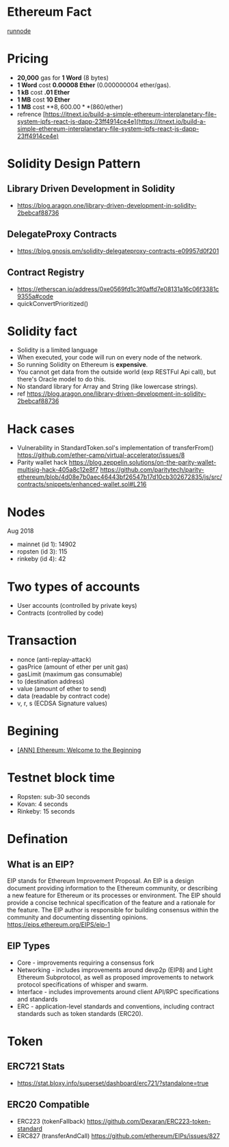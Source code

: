# Ethereum Fact

[runnode](/runnode/)

# Pricing
- **20,000** gas for **1 Word** (8 bytes)
- **1 Word** cost **0.00008 Ether** (0.000000004 ether/gas).
- **1 kB** cost **.01 Ether**
- **1 MB** cost **10 Ether**
- **1 MB** cost **$8,600.00** ($860/ether)
- refrence [https://itnext.io/build-a-simple-ethereum-interplanetary-file-system-ipfs-react-js-dapp-23ff4914ce4e](https://itnext.io/build-a-simple-ethereum-interplanetary-file-system-ipfs-react-js-dapp-23ff4914ce4e)

# Solidity Design Pattern

## Library Driven Development in Solidity
- https://blog.aragon.one/library-driven-development-in-solidity-2bebcaf88736

## DelegateProxy Contracts
- https://blog.gnosis.pm/solidity-delegateproxy-contracts-e09957d0f201

## Contract Registry
- https://etherscan.io/address/0xe0569fd1c3f0affd7e08131a16c06f3381c9355a#code
- quickConvertPrioritized()

# Solidity fact
- Solidity is a limited language
- When executed, your code will run on every node of the network.
- So running Solidity on Ethereum is **expensive**.
- You cannot get data from the outside world (exp RESTFul Api call), but there's Oracle model to do this.
- No standard library for Array and String (like lowercase strings).
- ref https://blog.aragon.one/library-driven-development-in-solidity-2bebcaf88736

# Hack cases
- Vulnerability in StandardToken.sol's implementation of transferFrom() https://github.com/ether-camp/virtual-accelerator/issues/8
- Parity wallet hack
https://blog.zeppelin.solutions/on-the-parity-wallet-multisig-hack-405a8c12e8f7
https://github.com/paritytech/parity-ethereum/blob/4d08e7b0aec46443bf26547b17d10cb302672835/js/src/contracts/snippets/enhanced-wallet.sol#L216

# Nodes
Aug 2018
- mainnet (id 1): 14902
- ropsten (id 3): 115
- rinkeby (id 4): 42

# Two types of accounts
- User accounts (controlled by private keys)
- Contracts (controlled by code)

# Transaction
- nonce (anti-replay-attack)
- gasPrice (amount of ether per unit gas)
- gasLimit (maximum gas consumable)
- to (destination address)
- value (amount of ether to send)
- data (readable by contract code)
- v, r, s (ECDSA Signature values)

# Begining
- [[ANN] Ethereum: Welcome to the Beginning](https://bitcointalk.org/index.php?topic=428589.0)

# Testnet block time
- Ropsten: sub-30 seconds
- Kovan: 4 seconds
- Rinkeby: 15 seconds

# Defination
## What is an EIP?
EIP stands for Ethereum Improvement Proposal. An EIP is a design document providing information to the Ethereum community, or describing a new feature for Ethereum or its processes or environment. The EIP should provide a concise technical specification of the feature and a rationale for the feature. The EIP author is responsible for building consensus within the community and documenting dissenting opinions.
https://eips.ethereum.org/EIPS/eip-1

## EIP Types
- Core - improvements requiring a consensus fork
- Networking - includes improvements around devp2p (EIP8) and Light Ethereum Subprotocol, as well as proposed improvements to network protocol specifications of whisper and swarm.
- Interface - includes improvements around client API/RPC specifications and standards
- ERC - application-level standards and conventions, including contract standards such as token standards (ERC20).
 
# Token
## ERC721 Stats
- https://stat.bloxy.info/superset/dashboard/erc721/?standalone=true

## ERC20 Compatible
- ERC223 (tokenFallback) https://github.com/Dexaran/ERC223-token-standard 
- ERC827 (transferAndCall) https://github.com/ethereum/EIPs/issues/827
